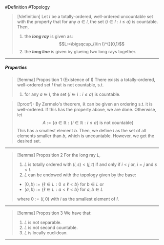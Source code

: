 #Definition #Topology 

> [!definition]
> Let $I$ be a totally-ordered, well-ordered uncountable set with the property that for any $a\in I$, the set $\{ i\in I:i\leq a \}$ is countable. Then, 
> 1. the ***long ray*** is given as: $$L:=\bigsqcup_{i\in I}^{}[0,1)$$
> 2. the ***long line*** is given by glueing two long rays together. 
---
##### Properties
> [!lemma] Proposition 1 (Existence of I)
> There exists a totally-ordered, well-ordered set $I$ that is not countable, s.t. 
> 1. for any $a\in I$, the set $\{ i\in I:i\leq a \}$ is countable. 

> [!proof]-
> By Zermelo's theorem, $\mathbb{R}$ can be given an ordering s.t. it is well-ordered. If this has the property above, we are done. Otherwise, let $$A:=\{ a\in \mathbb{R}:\{ i\in \mathbb{R}:i\leq a \}\text{ is not countable} \}$$This has a smallest element $b$. Then, we define $I$ as the set of all elements smaller than $b$, which is uncountable. However, we get the desired set. 
---
> [!lemma] Proposition 2
> For the long ray $L$, 
> 1. $L$ is totally ordered with $(i,s)<(j,t)$ if and only if $i<j$ or, $i=j$ and $s<t$.
> 2. $L$ can be endowed with the topology given by the base:
> 	- $[0,b):=\{ \ell\in L:0\leq \ell<b \}$ for $b\in L$ or
> 	- $(a,b):=\{ \ell\in L:a<\ell<b \}$ for $a,b\in L$
> 	
> 	where $0:=(i,0)$ with $i$ as the smallest element of $I$.
---
> [!lemma] Proposition 3
> We have that:
> 1. $L$ is not separable.
> 1. $L$ is not second countable.
> 2. $L$ is locally euclidean.
---
